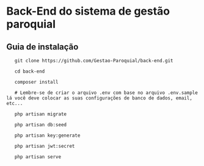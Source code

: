 # Back-End do sistema de gestão paroquial

## Guia de instalação
  

       git clone https://github.com/Gestao-Paroquial/back-end.git
    
       cd back-end
    
       composer install
       
	   # Lembre-se de criar o arquivo .env com base no arquivo .env.sample lá você deve colocar as suas configurações de banco de dados, email, etc...
	   
       php artisan migrate
        
       php artisan db:seed

       php artisan key:generate
       
       php artisan jwt:secret
    
       php artisan serve  

